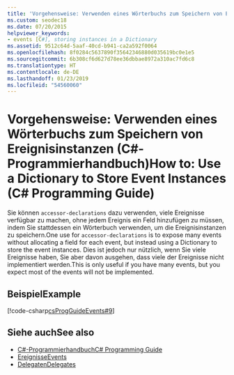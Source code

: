 ```yaml
---
title: 'Vorgehensweise: Verwenden eines Wörterbuchs zum Speichern von Ereignisinstanzen – C#-Programmierhandbuch'
ms.custom: seodec18
ms.date: 07/20/2015
helpviewer_keywords:
- events [C#], storing instances in a Dictionary
ms.assetid: 9512c64d-5aaf-40cd-b941-ca2a592f0064
ms.openlocfilehash: 8f0284c5637890f35642346880d035619bc0e1e5
ms.sourcegitcommit: 6b308cf6d627d78ee36dbbae8972a310ac7fd6c8
ms.translationtype: HT
ms.contentlocale: de-DE
ms.lasthandoff: 01/23/2019
ms.locfileid: "54560060"
---
```

# <a name="how-to-use-a-dictionary-to-store-event-instances-c-programming-guide"></a><span data-ttu-id="489a8-102">Vorgehensweise: Verwenden eines Wörterbuchs zum Speichern von Ereignisinstanzen (C#-Programmierhandbuch)</span><span class="sxs-lookup"><span data-stu-id="489a8-102">How to: Use a Dictionary to Store Event Instances (C# Programming Guide)</span></span>
<span data-ttu-id="489a8-103">Sie können `accessor-declarations` dazu verwenden, viele Ereignisse verfügbar zu machen, ohne jedem Ereignis ein Feld hinzufügen zu müssen, indem Sie stattdessen ein Wörterbuch verwenden, um die Ereignisinstanzen zu speichern.</span><span class="sxs-lookup"><span data-stu-id="489a8-103">One use for `accessor-declarations` is to expose many events without allocating a field for each event, but instead using a Dictionary to store the event instances.</span></span> <span data-ttu-id="489a8-104">Dies ist jedoch nur nützlich, wenn Sie viele Ereignisse haben, Sie aber davon ausgehen, dass viele der Ereignisse nicht implementiert werden.</span><span class="sxs-lookup"><span data-stu-id="489a8-104">This is only useful if you have many events, but you expect most of the events will not be implemented.</span></span>  
  
## <a name="example"></a><span data-ttu-id="489a8-105">Beispiel</span><span class="sxs-lookup"><span data-stu-id="489a8-105">Example</span></span>  
 [!code-csharp[csProgGuideEvents#9](../../../csharp/programming-guide/events/codesnippet/CSharp/how-to-use-a-dictionary-to-store-event-instances_1.cs)]  
  
## <a name="see-also"></a><span data-ttu-id="489a8-106">Siehe auch</span><span class="sxs-lookup"><span data-stu-id="489a8-106">See also</span></span>

- [<span data-ttu-id="489a8-107">C#-Programmierhandbuch</span><span class="sxs-lookup"><span data-stu-id="489a8-107">C# Programming Guide</span></span>](../../../csharp/programming-guide/index.md)
- [<span data-ttu-id="489a8-108">Ereignisse</span><span class="sxs-lookup"><span data-stu-id="489a8-108">Events</span></span>](../../../csharp/programming-guide/events/index.md)
- [<span data-ttu-id="489a8-109">Delegaten</span><span class="sxs-lookup"><span data-stu-id="489a8-109">Delegates</span></span>](../../../csharp/programming-guide/delegates/index.md)
